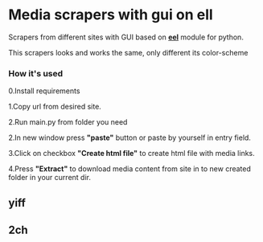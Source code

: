 <h1>Media scrapers with gui on ell</h1>
Scrapers from different sites with 
GUI based on <a href="https://github.com/samuelhwilliams/Eel)***"><b>eel</b></a>
module for python.

This scrapers looks and works the same, only different its color-scheme

<h3>How it's used</h3>

0.Install requirements

1.Copy url from desired site.

2.Run main.py from folder you need

2.In new window press **"paste"** button or paste by yourself in entry field.

3.Click on checkbox **"Create html file"** to create html file with media links.

4.Press **"Extract"** to download media content
 from site in to new created folder in your current dir.
 
<h2>yiff</h2>


<h2>2ch</h2>